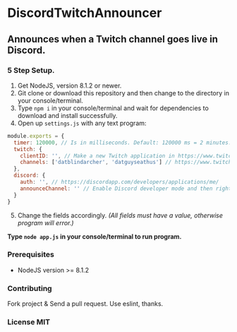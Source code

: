 # DiscordTwitchAnnouncer
## Announces when a Twitch channel goes live in Discord.

### 5 Step Setup.
  1. Get NodeJS, version 8.1.2 or newer.
  2. Git clone or download this repository and then change to the directory in your console/terminal.
  3. Type `npm i` in your console/terminal and wait for dependencies to download and install successfully.
  4. Open up `settings.js` with any text program:
```js
module.exports = {
  timer: 120000, // Is in milliseconds. Default: 120000 ms = 2 minutes.
  twitch: {
    clientID: '', // Make a new Twitch application in https://www.twitch.tv/settings/connections
    channels: ['datblindarcher', 'datguyseathus'] // https://www.twitch.tv/<Streamer>
  },
  discord: {
    auth: '', // https://discordapp.com/developers/applications/me/
    announceChannel: '' // Enable Discord developer mode and then right click channel & "Copy ID" you want announcements to be sent to.
  }
}
```
  5. Change the fields accordingly. *(All fields must have a value, otherwise program will error.)*

**Type `node app.js` in your console/terminal to run program.**

### Prerequisites
 * NodeJS version >= 8.1.2

### Contributing
Fork project & Send a pull request. Use eslint, thanks.

### License MIT